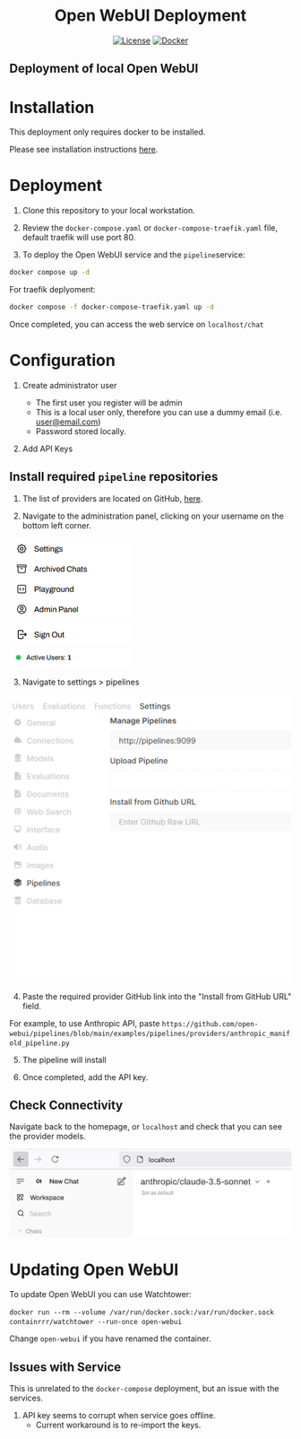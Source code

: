 <div align="center">

# Open WebUI Deployment

[![License](https://img.shields.io/github/license/rudolfjs/openwebui-deploy?label=license&style=for-the-badge)](LICENSE)
[![Docker](https://img.shields.io/badge/docker-257bd6?style=for-the-badge&logo=docker&logoColor=white)](https://hub.docker.com/)

</div>

Deployment of local Open WebUI
---

# Installation

This deployment only requires docker to be installed. 

Please see installation instructions [here](https://docs.docker.com/engine/install/).

# Deployment

1. Clone this repository to your local workstation.

2. Review the `docker-compose.yaml` or `docker-compose-traefik.yaml` file, default traefik will use port 80. 

3. To deploy the Open WebUI service and the `pipeline`service:

```bash
docker compose up -d
```

For traefik deplyoment:
```bash
docker compose -f docker-compose-traefik.yaml up -d
```

Once completed, you can access the web service on `localhost/chat`

# Configuration

1. Create administrator user
    * The first user you register will be admin
    * This is a local user only, therefore you can use a dummy email (i.e. user@email.com)
    * Password stored locally.

2. Add API Keys

## Install required `pipeline` repositories

1. The list of providers are located on GitHub, [here](https://github.com/open-webui/pipelines/tree/main/examples/pipelines/providers).

2. Navigate to the administration panel, clicking on your username on the bottom left corner.

![alt text](docs/img/admin_nav.png)

3. Navigate to settings > pipelines

![alt text](docs/img/pipeline_settings.png)


4. Paste the required provider GitHub link into the "Install from GitHub URL" field.

For example, to use Anthropic API, paste `https://github.com/open-webui/pipelines/blob/main/examples/pipelines/providers/anthropic_manifold_pipeline.py`

5. The pipeline will install

6. Once completed, add the API key.

## Check Connectivity

Navigate back to the homepage, or `localhost` and check that you can see the provider models.

![alt text](docs/img/conn_check.png)

# Updating Open WebUI

To update Open WebUI you can use Watchtower:

`docker run --rm --volume /var/run/docker.sock:/var/run/docker.sock containrrr/watchtower --run-once open-webui`

Change `open-webui` if you have renamed the container.

## Issues with Service

This is unrelated to the `docker-compose` deployment, but an issue with the services.

1. API key seems to corrupt when service goes offline.
    * Current workaround is to re-import the keys.






